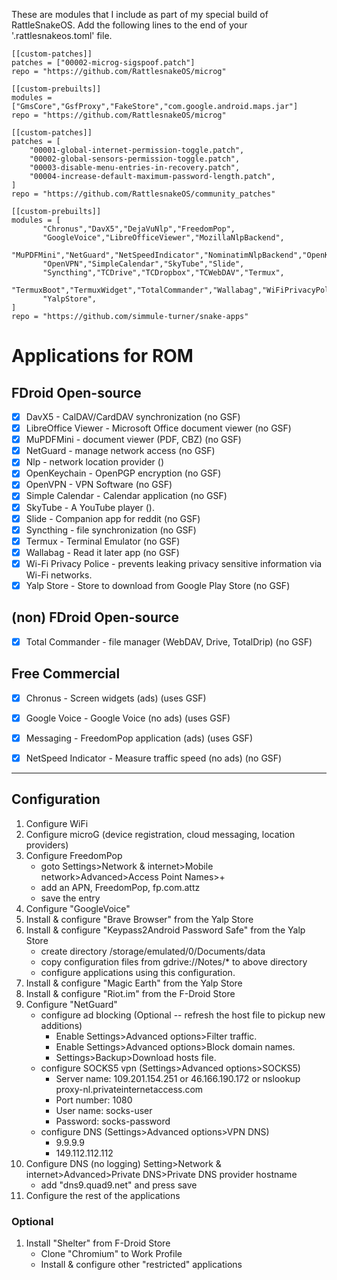 These are modules that I include as part of my special build of RattleSnakeOS.
Add the following lines to the end of your '.rattlesnakeos.toml' file.

    [[custom-patches]]
    patches = ["00002-microg-sigspoof.patch"]
    repo = "https://github.com/RattlesnakeOS/microg"

    [[custom-prebuilts]]
    modules = ["GmsCore","GsfProxy","FakeStore","com.google.android.maps.jar"]
    repo = "https://github.com/RattlesnakeOS/microg"

    [[custom-patches]]
    patches = [
        "00001-global-internet-permission-toggle.patch",
        "00002-global-sensors-permission-toggle.patch",
        "00003-disable-menu-entries-in-recovery.patch",
        "00004-increase-default-maximum-password-length.patch",
    ]
    repo = "https://github.com/RattlesnakeOS/community_patches"

    [[custom-prebuilts]]
    modules = [
           "Chronus","DavX5","DejaVuNlp","FreedomPop",
           "GoogleVoice","LibreOfficeViewer","MozillaNlpBackend",
           "MuPDFMini","NetGuard","NetSpeedIndicator","NominatimNlpBackend","OpenKeychain",
           "OpenVPN","SimpleCalendar","SkyTube","Slide",
           "Syncthing","TCDrive","TCDropbox","TCWebDAV","Termux",
           "TermuxBoot","TermuxWidget","TotalCommander","Wallabag","WiFiPrivacyPolice",
           "YalpStore",
    ]
    repo = "https://github.com/simmule-turner/snake-apps"


# Applications for ROM

## FDroid Open-source
- [x] DavX5 - CalDAV/CardDAV synchronization (no GSF)
- [x] LibreOffice Viewer - Microsoft Office document viewer (no GSF)
- [x] MuPDFMini - document viewer (PDF, CBZ) (no GSF)
- [x] NetGuard - manage network access (no GSF)
- [x] Nlp - network location provider ()
- [x] OpenKeychain - OpenPGP encryption (no GSF)
- [x] OpenVPN - VPN Software (no GSF)
- [x] Simple Calendar - Calendar application (no GSF)
- [x] SkyTube - A YouTube player ().
- [x] Slide - Companion app for reddit (no GSF)
- [x] Syncthing - file synchronization (no GSF)
- [x] Termux - Terminal Emulator (no GSF)
- [x] Wallabag - Read it later app (no GSF)
- [x] Wi-Fi Privacy Police - prevents leaking privacy sensitive information via Wi-Fi networks.
- [x] Yalp Store - Store to download from Google Play Store (no GSF)

## (non) FDroid Open-source
- [x] Total Commander - file manager (WebDAV, Drive, TotalDrip) (no GSF)

## Free Commercial
- [x] Chronus - Screen widgets (ads) (uses GSF)
- [x] Google Voice - Google Voice (no ads) (uses GSF)
- [x] Messaging - FreedomPop application (ads) (uses GSF)
- [x] NetSpeed Indicator - Measure traffic speed (no ads) (no GSF)


***
## Configuration

1. Configure WiFi 
1. Configure microG (device registration, cloud messaging, location providers)
1. Configure FreedomPop
     - goto Settings>Network & internet>Mobile network>Advanced>Access Point Names>+
     - add an APN, FreedomPop, fp.com.attz
     - save the entry
1. Configure "GoogleVoice"
1. Install & configure "Brave Browser" from the Yalp Store
1. Install & configure "Keypass2Android Password Safe" from the Yalp Store
     - create directory /storage/emulated/0/Documents/data
     - copy configuration files from gdrive://Notes/* to above directory
     - configure applications using this configuration.
1. Install & configure "Magic Earth" from the Yalp Store
1. Install & configure "Riot.im" from the F-Droid  Store
1. Configure "NetGuard"
     - configure ad blocking (Optional -- refresh the host file to pickup new additions)
          - Enable Settings>Advanced options>Filter traffic.
          - Enable Settings>Advanced options>Block domain names.
          - Settings>Backup>Download hosts file.
     - configure SOCKS5 vpn (Settings>Advanced options>SOCKS5)
          - Server name: 109.201.154.251 or 46.166.190.172 or nslookup proxy-nl.privateinternetaccess.com
          - Port number: 1080
          - User name: socks-user
          - Password: socks-password
      - configure DNS (Settings>Advanced options>VPN DNS)
           - 9.9.9.9
           - 149.112.112.112
1. Configure DNS (no logging) Setting>Network & internet>Advanced>Private DNS>Private DNS provider hostname
     - add "dns9.quad9.net" and press save
1. Configure the rest of the applications

### Optional
1. Install "Shelter" from F-Droid Store
     - Clone "Chromium" to Work Profile
     - Install & configure other "restricted" applications
